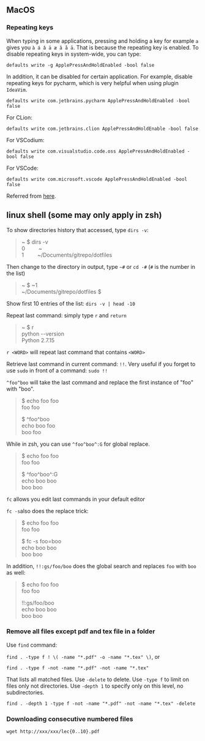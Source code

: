 MacOS
---

### Repeating keys

When typing in some applications, pressing and holding a key for example ```a``` gives you ```à á â ä æ ã å ā```. That is 
because the repeating key is enabled. To disable repeating keys in system-wide, you can type:

```
defaults write -g ApplePressAndHoldEnabled -bool false
```

In addition, it can be disabled for certain application. For example, disable repeating keys for pycharm, which is very 
helpful when using plugin ```IdeaVim```.

```
defaults write com.jetbrains.pycharm ApplePressAndHoldEnabled -bool false
```
For CLion:
```
defaults write com.jetbrains.clion ApplePressAndHoldEnable -bool false
```

For VSCodium:
```
defaults write com.visualstudio.code.oss ApplePressAndHoldEnabled -bool false
```

For VSCode:
```
defaults write com.microsoft.vscode ApplePressAndHoldEnabled -bool false
```

Referred from [here](https://gist.github.com/lsd/1e1826907ab7e49c536a).

linux shell (some may only apply in zsh)
---

To show directories history that accessed, type `dirs -v`:
>~ $ dirs -v  
>0 &nbsp; &nbsp; &nbsp; &nbsp; ~  
>1 &nbsp; &nbsp; &nbsp; &nbsp; ~/Documents/gitrepo/dotfiles

Then change to the directory in output, type `~#` or `cd -#` (`#` is the number in the list)
>~ $ ~1  
>~/Documents/gitrepo/dotfiles $

Show first 10 entries of the list: `dirs -v | head -10`

Repeat last command: simply type `r` and `return`
>~ $ r  
>python --version  
>Python 2.7.15

`r <WORD>` will repeat last command that contains `<WORD>`  

Retrieve last command in current command: `!!`. Very useful if you forget to use `sudo` in front of a command: `sudo !!`

`^foo^boo` will take the last command and replace the first instance of "foo" with "boo".

>$ echo foo foo  
>foo foo
>
>$ ^foo^boo  
>echo boo foo  
>boo foo

While in zsh, you can use `^foo^boo^:G` for global replace.

>$ echo foo foo  
>foo foo
>
>$ ^foo^boo^:G  
>echo boo boo  
>boo boo

`fc` allows you edit last commands in your default editor

`fc -s`also does the replace trick:
>$ echo foo foo  
>foo foo  
>
>$ fc -s foo=boo  
>echo boo boo  
>boo boo

In addition, `!!:gs/foo/boo` does the global search and replaces `foo` with `boo` as well:
>$ echo foo foo  
>foo foo
>
>!!:gs/foo/boo  
>echo boo boo  
>boo boo

### Remove all files except pdf and tex file in a folder
Use `find` command:

`find . -type f ! \( -name "*.pdf" -o -name "*.tex" \)`, or

`find . -type f -not -name "*.pdf" -not -name "*.tex"`

That lists all matched files. Use `-delete` to delete. Use `-type f` to limit on files only not directories. Use `-depth 1` to specify only on this level, no subdirectories.

`find . -depth 1 -type f -not -name "*.pdf" -not -name "*.tex" -delete`

### Downloading consecutive numbered files
```
wget http://xxx/xxx/lec{0..10}.pdf
```
